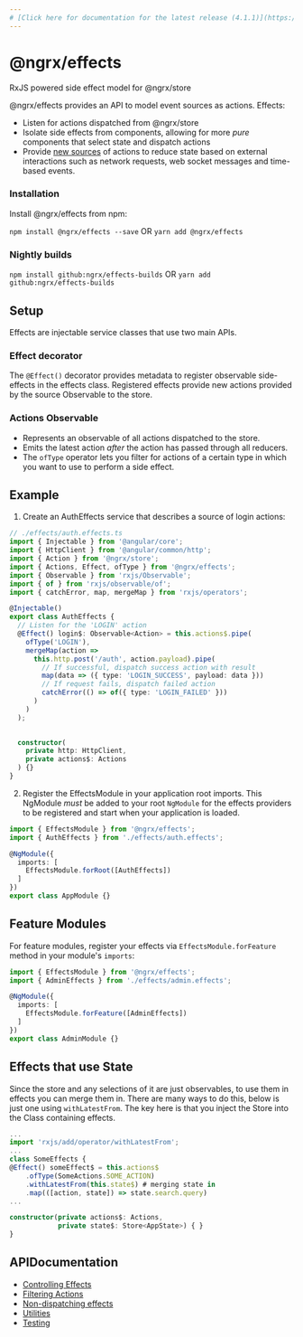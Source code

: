 ```yaml
---
# [Click here for documentation for the latest release (4.1.1)](https://github.com/ngrx/platform/blob/v4.1.1/docs/effects/README.md)
---
```


# @ngrx/effects

RxJS powered side effect model for @ngrx/store

@ngrx/effects provides an API to model event sources as actions. Effects:

- Listen for actions dispatched from @ngrx/store
- Isolate side effects from components, allowing for more _pure_ components that select state and dispatch actions
- Provide [new sources](https://martinfowler.com/eaaDev/EventSourcing.html) of actions to reduce state based on external interactions such as network requests, web socket messages and time-based events.

### Installation
Install @ngrx/effects from npm:

`npm install @ngrx/effects --save` OR `yarn add @ngrx/effects`


### Nightly builds

`npm install github:ngrx/effects-builds` OR `yarn add github:ngrx/effects-builds`

## Setup

Effects are injectable service classes that use two main APIs.

### Effect decorator

The `@Effect()` decorator provides metadata to register observable side-effects in the effects class. Registered effects provide new actions provided by the source Observable to the store.

### Actions Observable

- Represents an observable of all actions dispatched to the store.
- Emits the latest action _after_ the action has passed through all reducers.
- The `ofType` operator lets you filter for actions of a certain type in which you want to use to perform a side effect.

## Example
1. Create an AuthEffects service that describes a source of login actions:

```ts
// ./effects/auth.effects.ts
import { Injectable } from '@angular/core';
import { HttpClient } from '@angular/common/http';
import { Action } from '@ngrx/store';
import { Actions, Effect, ofType } from '@ngrx/effects';
import { Observable } from 'rxjs/Observable';
import { of } from 'rxjs/observable/of';
import { catchError, map, mergeMap } from 'rxjs/operators';

@Injectable()
export class AuthEffects {
  // Listen for the 'LOGIN' action
  @Effect() login$: Observable<Action> = this.actions$.pipe(
    ofType('LOGIN'),
    mergeMap(action =>
      this.http.post('/auth', action.payload).pipe(
        // If successful, dispatch success action with result
        map(data => ({ type: 'LOGIN_SUCCESS', payload: data }))
        // If request fails, dispatch failed action
        catchError(() => of({ type: 'LOGIN_FAILED' }))
      )
    )
  );
  

  constructor(
    private http: HttpClient,
    private actions$: Actions
  ) {}
}
```

2. Register the EffectsModule in your application root imports. This NgModule *must* be added to
your root `NgModule` for the effects providers to be registered and start when your application is loaded.

```ts
import { EffectsModule } from '@ngrx/effects';
import { AuthEffects } from './effects/auth.effects';

@NgModule({
  imports: [
    EffectsModule.forRoot([AuthEffects])
  ]
})
export class AppModule {}
```

## Feature Modules

For feature modules, register your effects via `EffectsModule.forFeature` method in your module's `imports`:

```ts
import { EffectsModule } from '@ngrx/effects';
import { AdminEffects } from './effects/admin.effects';

@NgModule({
  imports: [
    EffectsModule.forFeature([AdminEffects])
  ]
})
export class AdminModule {}
```
## Effects that use State
Since the store and any selections of it are just observables, to use them in effects you can merge them in. There are many ways to do this, below is just one using `withLatestFrom`. The key here is that you inject the Store into the Class containing effects. 

```ts
...
import 'rxjs/add/operator/withLatestFrom';
...
class SomeEffects {
@Effect() someEffect$ = this.actions$
    .ofType(SomeActions.SOME_ACTION)
    .withLatestFrom(this.state$) # merging state in
    .map(([action, state]) => state.search.query)
... 

constructor(private actions$: Actions,
            private state$: Store<AppState>) { }
}
```

## APIDocumentation
- [Controlling Effects](./api.md#controlling-effects)
- [Filtering Actions](./api.md#oftype)
- [Non-dispatching effects](./api.md#non-dispatching-effects)
- [Utilities](./api.md#utilities)
- [Testing](./testing.md)
